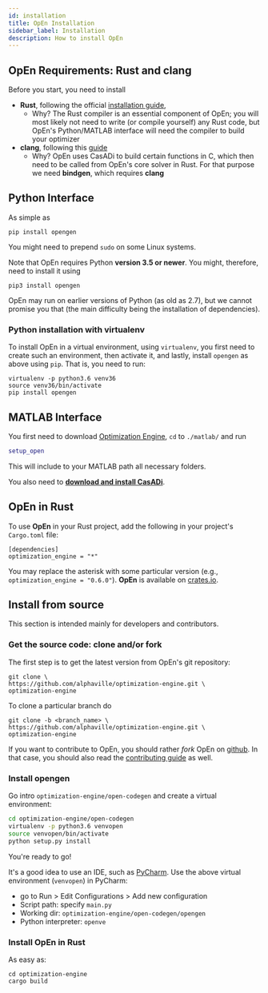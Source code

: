 ```yaml
---
id: installation
title: OpEn Installation
sidebar_label: Installation
description: How to install OpEn
---
```


<script>
  ((window.gitter = {}).chat = {}).options = {
    room: 'alphaville/optimization-engine'
  };
</script>
<script src="https://sidecar.gitter.im/dist/sidecar.v1.js" async defer></script>

## OpEn Requirements: Rust and clang

Before you start, you need to install

* **Rust**, following the official <a href="https://www.rust-lang.org/tools/install" rel="nofollow" target="blank">installation guide</a>,
  - Why? The Rust compiler is an essential component of OpEn; you will most likely
    not need to write (or compile yourself) any Rust code, but OpEn's Python/MATLAB
    interface will need the compiler to build your optimizer
* **clang**, following this <a href="https://github.com/rust-lang/rust-bindgen/blob/master/book/src/requirements.md" rel="nofollow" target="blank">guide</a>
  - Why? OpEn uses CasADi to build certain functions in C, which then need to be
    called from OpEn's core solver in Rust. For that purpose we need **bindgen**,
    which requires **clang**


## Python Interface
As simple as

```console
pip install opengen
```

You might need to prepend `sudo` on some Linux systems.

Note that OpEn requires Python **version 3.5 or newer**. You might, therefore,
need to install it using

```console
pip3 install opengen
```

OpEn may run on earlier versions of Python (as old as 2.7), but we cannot promise
you that (the main difficulty being the installation of dependencies).

### Python installation with virtualenv

To install OpEn in a virtual environment, using `virtualenv`, you first
need to create such an environment, then activate it, and lastly, install
`opengen` as above using `pip`. That is, you need to run:

```console
virtualenv -p python3.6 venv36
source venv36/bin/activate
pip install opengen
```

## MATLAB Interface
You first need to download [Optimization Engine](https://github.com/alphaville/optimization-engine/archive/master.zip), `cd` to `./matlab/` and run

```matlab
setup_open
```

This will include to your MATLAB path all necessary folders.

You also need to <a href="https://web.casadi.org/" target="_blank"><b>download and install CasADi</b></a>.

## OpEn in Rust
To use **OpEn** in your Rust project, add the following in your project's `Cargo.toml` file:

```
[dependencies]
optimization_engine = "*"
```

You may replace the asterisk with some particular version (e.g., `optimization_engine = "0.6.0"`).
**OpEn** is available on <a href="https://crates.io/crates/optimization_engine">crates.io</a>.



## Install from source

This section is intended mainly for developers and contributors.

### Get the source code: clone and/or fork

The first step is to get the latest version from OpEn's git repository:

```console
git clone \
https://github.com/alphaville/optimization-engine.git \
optimization-engine
```

To clone a particular branch do

```console
git clone -b <branch_name> \
https://github.com/alphaville/optimization-engine.git \
optimization-engine
```

If you want to contribute to OpEn, you should rather *fork* OpEn on [github](https://github.com/alphaville/optimization-engine). In that case, you should also read the [contributing guide](contributing) as well.


### Install opengen

Go intro `optimization-engine/open-codegen` and create a virtual environment:

```sh
cd optimization-engine/open-codegen
virtualenv -p python3.6 venvopen
source venvopen/bin/activate
python setup.py install
```

You're ready to go!

It's a good idea to use an IDE, such as [PyCharm](https://www.jetbrains.com/pycharm/). Use the above virtual environment (`venvopen`) in PyCharm:

- go to Run > Edit Configurations > Add new configuration
- Script path: specify `main.py`
- Working dir: `optimization-engine/open-codegen/opengen`
- Python interpreter: `openve`

### Install OpEn in Rust


As easy as:

```
cd optimization-engine
cargo build
```
